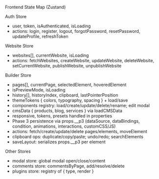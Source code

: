 Frontend State Map (Zustand)

Auth Store
- user, token, isAuthenticated, isLoading
- actions: login, register, logout, forgotPassword, resetPassword, updateProfile, refreshToken

Website Store
- websites[], currentWebsite, isLoading
- actions: fetchWebsites, createWebsite, updateWebsite, deleteWebsite, setCurrentWebsite, publishWebsite, unpublishWebsite

Builder Store
- pages[], currentPage, selectedElement, hoveredElement
- isPreviewMode, isLoading
- history[], historyIndex, clipboard, lastPointerPosition
- themeTokens { colors, typography, spacing } + load/save
- components registry: load/create/update/delete/rename; edit modal
- cmsData { products, blog, services } via loadCMSData
- responsive, tokens, presets handled in properties
- Phase 3 persistence via props.__p3 (dataSource, dataBindings, condition, animations, interactions, customCSS/JS)
- actions: fetch/create/update/delete pages/elements, moveElement
- clipboard ops: duplicate/copy/paste; undo/redo; searchElements
- saveLayout: serializes props.__p3 per element

Other Stores
- modal store: global modal open/close/content
- comments store: commentsByPage, add/resolve/delete
- plugins store: registry of { type, render }


